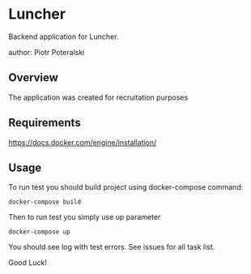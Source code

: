 Luncher
===============================
Backend application for Luncher.


author: Piotr Poteralski

Overview
--------

The application was created for recruitation purposes

Requirements
------------

https://docs.docker.com/engine/installation/


Usage
-----
To run test you should build project using docker-compose command:

```
docker-compose build
```

Then to run test you simply use up parameter

```
docker-compose up
```

You should see log with test errors.
See issues for all task list.

Good Luck!
